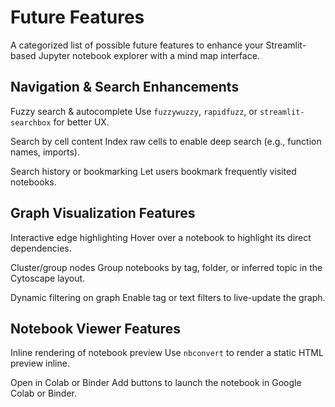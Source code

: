 # Future Features

A categorized list of possible future features to enhance your Streamlit-based Jupyter notebook explorer with a mind map interface.

## Navigation & Search Enhancements

 Fuzzy search & autocomplete
  Use `fuzzywuzzy`, `rapidfuzz`, or `streamlit-searchbox` for better UX.

 Search by cell content
  Index raw cells to enable deep search (e.g., function names, imports).

 Search history or bookmarking
  Let users bookmark frequently visited notebooks.


## Graph Visualization Features

 Interactive edge highlighting
  Hover over a notebook to highlight its direct dependencies.

 Cluster/group nodes
  Group notebooks by tag, folder, or inferred topic in the Cytoscape layout.

 Dynamic filtering on graph
  Enable tag or text filters to live-update the graph.

## Notebook Viewer Features

 Inline rendering of notebook preview
  Use `nbconvert` to render a static HTML preview inline.

 Open in Colab or Binder
  Add buttons to launch the notebook in Google Colab or Binder.